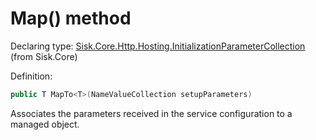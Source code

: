 <!--

Copyrights 2023 Sisk Framework - CypherPotato
Published under MIT license

!!! DO NOT EDIT THIS FILE !!!
This file was generated by a tool in the Sisk package. To edit the information in this documentation,
edit the XML documentation present in the Sisk source code.

-->


# Map() method

Declaring type: [Sisk.Core.Http.Hosting.InitializationParameterCollection](/read?q=/contents/spec/Sisk.Core.Http.Hosting.InitializationParameterCollection.md) (from Sisk.Core)


Definition:

```cs
public T MapTo<T>(NameValueCollection setupParameters)
```

Associates the parameters received in the service configuration to a managed object.

